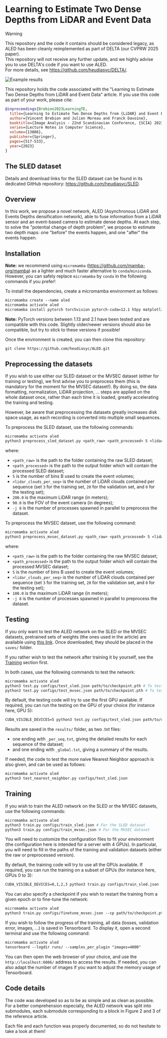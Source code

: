 # Learning to Estimate Two Dense Depths from LiDAR and Event Data

> [!WARNING]
> This repository and the code it contains should be considered legacy, as ALED has been cleanly reimplemented as part of DELTA (our CVPRW 2025 paper).\
> This repository will not receive any further update, and we highly advise you to use DELTA's code if you want to use ALED.\
> For more details, see <https://github.com/heudiasyc/DELTA/>.

![Example results](https://vbrebion.github.io/resources/publication_teasers_github/aled.png)

This repository holds the code associated with the "Learning to Estimate Two Dense Depths from LiDAR and Event Data" article. If you use this code as part of your work, please cite:

```BibTeX
@inproceedings{Brebion2023LearningTE,
  title={Learning to Estimate Two Dense Depths from {LiDAR} and Event Data},
  author={Vincent Brebion and Julien Moreau and Franck Davoine},
  booktitle={Image Analysis - 22nd Scandinavian Conference, {SCIA} 2023, Sirkka, Finland, April 18-21, 2023, Proceedings, Part {II}},
  series={Lecture Notes in Computer Science},
  volume={13886},
  publisher={Springer},
  pages={517-533},
  year={2023}
}
```

## The SLED dataset

Details and download links for the SLED dataset can be found in its dedicated GitHub repository: <https://github.com/heudiasyc/SLED>.

## Overview

In this work, we propose a novel network, ALED (Asynchronous LiDAR and Events Depths densification network), able to fuse information from a LiDAR sensor and an event-based camera to estimate dense depths. At each step, to solve the "potential change of depth problem", we propose to estimate two depth maps: one "before" the events happen, and one "after" the events happen.

## Installation

**Note:** we recommend using `micromamba` (<https://github.com/mamba-org/mamba>) as a lighter and much faster alternative to `conda`/`miniconda`.\
However, you can safely replace `micromamba` by `conda` in the following commands if you prefer!

To install the dependencies, create a micromamba environment as follows:

```txt
micromamba create --name aled
micromamba activate aled
micromamba install pytorch torchvision pytorch-cuda=12.1 h5py matplotlib opencv pandas pyyaml tensorboard tqdm -c pytorch -c nvidia -c conda-forge
```

**Note:** PyTorch versions between 1.13 and 2.1 have been tested and are compatible with this code. Slightly older/newer versions should also be compatible, but try to stick to these versions if possible!

Once the environment is created, you can then clone this repository:

```txt
git clone https://github.com/heudiasyc/ALED.git
```

## Preprocessing the datasets

If you wish to use either our SLED dataset or the MVSEC dataset (either for training or testing), we first advise you to preprocess them (this is mandatory for the moment for the MVSEC dataset!). By doing so, the data formatting, normalization, LiDAR projection, ... steps are applied on the whole dataset once, rather than each time it is loaded, greatly accelerating the training and testing.

However, be aware that preprocessing the datasets greatly increases disk space usage, as each recording is converted into multiple small sequences.

To preprocess the SLED dataset, use the following commands:

```txt
micromamba activate aled
python3 preprocess_sled_dataset.py <path_raw> <path_processed> 5 <lidar_clouds_per_seq> 200.0 90.0 -j 8
```

where:

- `<path_raw>` is the path to the folder containing the raw SLED dataset;
- `<path_processed>` is the path to the output folder which will contain the processed SLED dataset;
- `5` is the number of bins B used to create the event volumes;
- `<lidar_clouds_per_seq>` is the number of LiDAR clouds contained per sequence (set `3` for the training set, `20` for the validation set, and `0` for the testing set);
- `200.0` is the maximum LiDAR range (in meters);
- `90.0` is the FOV of the event camera (in degrees);
- `-j 8` is the number of processes spawned in parallel to preprocess the dataset.

To preprocess the MVSEC dataset, use the following command:

```txt
micromamba activate aled
python3 preprocess_mvsec_dataset.py <path_raw> <path_processed> 5 <lidar_clouds_per_seq> 100.0 -j 8
```

where:

- `<path_raw>` is the path to the folder containing the raw MVSEC dataset;
- `<path_processed>` is the path to the output folder which will contain the processed MVSEC dataset;
- `5` is the number of bins B used to create the event volumes;
- `<lidar_clouds_per_seq>` is the number of LiDAR clouds contained per sequence (set `3` for the training set, `20` for the validation set, and `0` for the testing set);
- `100.0` is the maximum LiDAR range (in meters);
- `-j 8` is the number of processes spawned in parallel to preprocess the dataset.

## Testing

If you only want to test the ALED network on the SLED or the MVSEC datasets, pretrained sets of weights (the ones used in the article) are available using [this link](https://github.com/heudiasyc/ALED/releases/latest). Once downloaded, they should be placed in the `saves/` folder.

If you rather wish to test the network after training it by yourself, see the [Training](#training) section first.

In both cases, use the following commands to test the network:

```bash
micromamba activate aled
python3 test.py configs/test_sled.json path/to/checkpoint.pth # To test on the SLED dataset
python3 test.py configs/test_mvsec.json path/to/checkpoint.pth # To test on the MVSEC dataset
```

By default, the testing code will try to use the first GPU available. If required, you can run the testing on the GPU of your choice (for instance here, GPU 5):

```txt
CUDA_VISIBLE_DEVICES=5 python3 test.py configs/test_sled.json path/to/checkpoint.pth
```

Results are saved in the `results/` folder, as two .txt files:

- one ending with `_per_seq.txt`, giving the detailed results for each sequence of the dataset;
- and one ending with `_global.txt`, giving a summary of the results.

If needed, the code to test the more naive Nearest Neighbor approach is also given, and can be used as follows:

```txt
micromamba activate aled
python3 test_nearest_neighbor.py configs/test_sled.json
```

## Training

If you wish to train the ALED network on the SLED or the MVSEC datasets, use the following commands:

```bash
micromamba activate aled
python3 train.py configs/train_sled.json # For the SLED dataset
python3 train.py configs/train_mvsec.json # For the MVSEC dataset
```

You will need to customize the configuration files to fit your environment (the configuration here is intended for a server with 4 GPUs). In particular, you will need to fill in the paths of the training and validation datasets (either the raw or preprocessed version).

By default, the training code will try to use all the GPUs available. If required, you can run the training on a subset of GPUs (for instance here, GPUs 0 to 3):

```txt
CUDA_VISIBLE_DEVICES=0,1,2,3 python3 train.py configs/train_sled.json
```

You can also specify a checkpoint if you wish to restart the training from a given epoch or to fine-tune the network:

```txt
micromamba activate aled
python3 train.py configs/finetune_mvsec.json --cp path/to/checkpoint.pth
```

If you wish to follow the progress of the training, all data (losses, validation error, images, ...) is saved in Tensorboard. To display it, open a second terminal and use the following command:

```txt
micromamba activate aled
tensorboard --logdir runs/ --samples_per_plugin "images=4000"
```

You can then open the web browser of your choice, and use the `http://localhost:6006/` address to access the results. If needed, you can also adapt the number of images if you want to adjust the memory usage of Tensorboard.

## Code details

The code was developed so as to be as simple and as clean as possible. For a better comprehension especially, the ALED network was split into submodules, each submodule corresponding to a block in Figure 2 and 3 of the reference article.

Each file and each function was properly documented, so do not hesitate to take a look at them!
